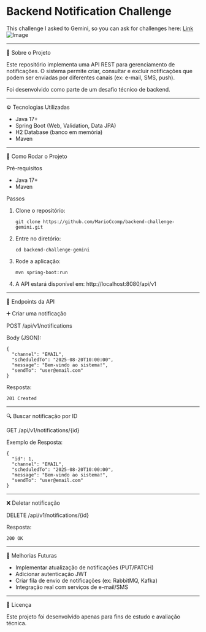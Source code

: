 # Backend Notification Challenge

This challenge I asked to Gemini, so you can ask for challenges here:
[Link](https://gemini.google.com/)
![Image](https://img.freepik.com/vetores-gratis/sino-de-notificacao-azul-com-uma-notificacao_78370-6899.jpg?semt=ais_hybrid&w=740)

------------------------------------------------------------------------

📌 Sobre o Projeto

Este repositório implementa uma API REST para gerenciamento de
notificações.
O sistema permite criar, consultar e excluir notificações que podem ser
enviadas por diferentes canais (ex: e-mail, SMS, push).

Foi desenvolvido como parte de um desafio técnico de backend.

------------------------------------------------------------------------

⚙️ Tecnologias Utilizadas

-   Java 17+
-   Spring Boot (Web, Validation, Data JPA)
-   H2 Database (banco em memória)
-   Maven

------------------------------------------------------------------------

🚀 Como Rodar o Projeto

Pré-requisitos

-   Java 17+
-   Maven

Passos

1.  Clone o repositório:

        git clone https://github.com/MarioCcomp/backend-challenge-gemini.git

2.  Entre no diretório:

        cd backend-challenge-gemini

3.  Rode a aplicação:

        mvn spring-boot:run

4.  A API estará disponível em: http://localhost:8080/api/v1

------------------------------------------------------------------------

📡 Endpoints da API

➕ Criar uma notificação

POST /api/v1/notifications

Body (JSON):

    {
      "channel": "EMAIL",
      "scheduledTo": "2025-08-20T10:00:00",
      "message": "Bem-vindo ao sistema!",
      "sendTo": "user@email.com"
    }

Resposta:

    201 Created

------------------------------------------------------------------------

🔍 Buscar notificação por ID

GET /api/v1/notifications/{id}

Exemplo de Resposta:

    {
      "id": 1,
      "channel": "EMAIL",
      "scheduledTo": "2025-08-20T10:00:00",
      "message": "Bem-vindo ao sistema!",
      "sendTo": "user@email.com"
    }

------------------------------------------------------------------------

❌ Deletar notificação

DELETE /api/v1/notifications/{id}

Resposta:

    200 OK

------------------------------------------------------------------------

📌 Melhorias Futuras

-   Implementar atualização de notificações (PUT/PATCH)
-   Adicionar autenticação JWT
-   Criar fila de envio de notificações (ex: RabbitMQ, Kafka)
-   Integração real com serviços de e-mail/SMS

------------------------------------------------------------------------

📜 Licença

Este projeto foi desenvolvido apenas para fins de estudo e avaliação
técnica.

